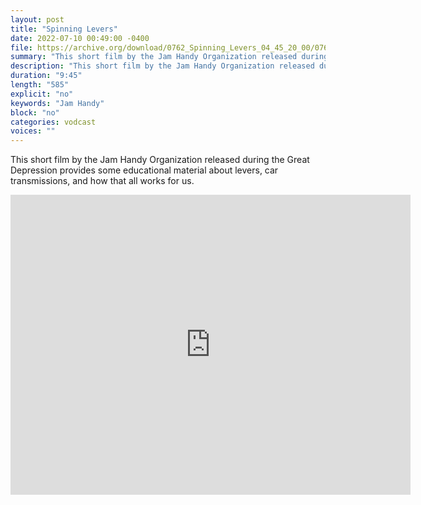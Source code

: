 ```yaml
---
layout: post
title: "Spinning Levers"
date: 2022-07-10 00:49:00 -0400
file: https://archive.org/download/0762_Spinning_Levers_04_45_20_00/0762_Spinning_Levers_04_45_20_00_3mb.m4v
summary: "This short film by the Jam Handy Organization released during the Great Depression provides some educational material about levers, car transmissions, and how that all works for us."
description: "This short film by the Jam Handy Organization released during the Great Depression provides some educational material about levers, car transmissions, and how that all works for us."
duration: "9:45"
length: "585"
explicit: "no" 
keywords: "Jam Handy"
block: "no" 
categories: vodcast
voices: ""
---
```


This short film by the Jam Handy Organization released during the Great Depression provides some educational material about levers, car transmissions, and how that all works for us.

<iframe src="https://archive.org/embed/0762_Spinning_Levers_04_45_20_00" width="640" height="480" frameborder="0" webkitallowfullscreen="true" mozallowfullscreen="true" allowfullscreen></iframe>
